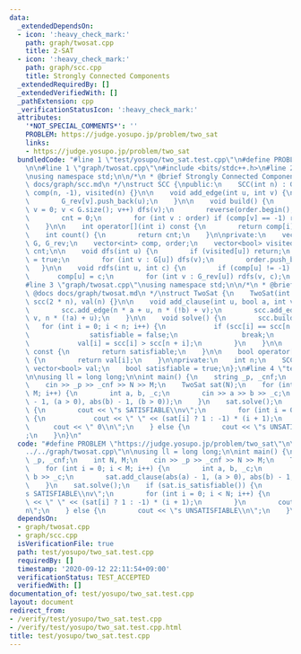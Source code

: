 ```yaml
---
data:
  _extendedDependsOn:
  - icon: ':heavy_check_mark:'
    path: graph/twosat.cpp
    title: 2-SAT
  - icon: ':heavy_check_mark:'
    path: graph/scc.cpp
    title: Strongly Connected Components
  _extendedRequiredBy: []
  _extendedVerifiedWith: []
  _pathExtension: cpp
  _verificationStatusIcon: ':heavy_check_mark:'
  attributes:
    '*NOT_SPECIAL_COMMENTS*': ''
    PROBLEM: https://judge.yosupo.jp/problem/two_sat
    links:
    - https://judge.yosupo.jp/problem/two_sat
  bundledCode: "#line 1 \"test/yosupo/two_sat.test.cpp\"\n#define PROBLEM \"https://judge.yosupo.jp/problem/two_sat\"\
    \n\n#line 1 \"graph/twosat.cpp\"\n#include <bits/stdc++.h>\n#line 2 \"graph/scc.cpp\"\
    \nusing namespace std;\n\n/*\n * @brief Strongly Connected Components\n * @docs\
    \ docs/graph/scc.md\n */\nstruct SCC {\npublic:\n    SCC(int n) : G(n), G_rev(n),\
    \ comp(n, -1), visited(n) {}\n\n    void add_edge(int u, int v) {\n        G[u].push_back(v);\n\
    \        G_rev[v].push_back(u);\n    }\n\n    void build() {\n        for (int\
    \ v = 0; v < G.size(); v++) dfs(v);\n        reverse(order.begin(), order.end());\n\
    \        cnt = 0;\n        for (int v : order) if (comp[v] == -1) rdfs(v, cnt++);\n\
    \    }\n\n    int operator[](int i) const {\n        return comp[i];\n    }\n\n\
    \    int count() {\n        return cnt;\n    }\n\nprivate:\n    vector<vector<int>>\
    \ G, G_rev;\n    vector<int> comp, order;\n    vector<bool> visited;\n    int\
    \ cnt;\n\n    void dfs(int u) {\n        if (visited[u]) return;\n        visited[u]\
    \ = true;\n        for (int v : G[u]) dfs(v);\n        order.push_back(u);\n \
    \   }\n\n    void rdfs(int u, int c) {\n        if (comp[u] != -1) return;\n \
    \       comp[u] = c;\n        for (int v : G_rev[u]) rdfs(v, c);\n    }\n};\n\
    #line 3 \"graph/twosat.cpp\"\nusing namespace std;\n\n/*\n * @brief 2-SAT\n *\
    \ @docs docs/graph/twosat.md\n */\nstruct TwoSat {\n    TwoSat(int n) : n(n),\
    \ scc(2 * n), val(n) {}\n\n    void add_clause(int u, bool a, int v, bool b) {\n\
    \        scc.add_edge(n * a + u, n * (!b) + v);\n        scc.add_edge(n * b +\
    \ v, n * (!a) + u);\n    }\n\n    void solve() {\n        scc.build();\n     \
    \   for (int i = 0; i < n; i++) {\n            if (scc[i] == scc[n + i]) {\n \
    \               satisfiable = false;\n                break;\n            }\n\
    \            val[i] = scc[i] > scc[n + i];\n        }\n    }\n\n    bool is_satisfiable()\
    \ const {\n        return satisfiable;\n    }\n\n    bool operator[](int i) const\
    \ {\n        return val[i];\n    }\n\nprivate:\n    int n;\n    SCC scc;\n   \
    \ vector<bool> val;\n    bool satisfiable = true;\n};\n#line 4 \"test/yosupo/two_sat.test.cpp\"\
    \n\nusing ll = long long;\n\nint main() {\n    string _p, _cnf;\n    int N, M;\n\
    \    cin >> _p >> _cnf >> N >> M;\n    TwoSat sat(N);\n    for (int i = 0; i <\
    \ M; i++) {\n        int a, b, _c;\n        cin >> a >> b >> _c;\n        sat.add_clause(abs(a)\
    \ - 1, (a > 0), abs(b) - 1, (b > 0));\n    }\n    sat.solve();\n    if (sat.is_satisfiable())\
    \ {\n        cout << \"s SATISFIABLE\\nv\";\n        for (int i = 0; i < N; i++)\
    \ {\n            cout << \" \" << (sat[i] ? 1 : -1) * (i + 1);\n        }\n  \
    \      cout << \" 0\\n\";\n    } else {\n        cout << \"s UNSATISFIABLE\\n\"\
    ;\n    }\n}\n"
  code: "#define PROBLEM \"https://judge.yosupo.jp/problem/two_sat\"\n\n#include \"\
    ../../graph/twosat.cpp\"\n\nusing ll = long long;\n\nint main() {\n    string\
    \ _p, _cnf;\n    int N, M;\n    cin >> _p >> _cnf >> N >> M;\n    TwoSat sat(N);\n\
    \    for (int i = 0; i < M; i++) {\n        int a, b, _c;\n        cin >> a >>\
    \ b >> _c;\n        sat.add_clause(abs(a) - 1, (a > 0), abs(b) - 1, (b > 0));\n\
    \    }\n    sat.solve();\n    if (sat.is_satisfiable()) {\n        cout << \"\
    s SATISFIABLE\\nv\";\n        for (int i = 0; i < N; i++) {\n            cout\
    \ << \" \" << (sat[i] ? 1 : -1) * (i + 1);\n        }\n        cout << \" 0\\\
    n\";\n    } else {\n        cout << \"s UNSATISFIABLE\\n\";\n    }\n}\n"
  dependsOn:
  - graph/twosat.cpp
  - graph/scc.cpp
  isVerificationFile: true
  path: test/yosupo/two_sat.test.cpp
  requiredBy: []
  timestamp: '2020-09-12 22:11:54+09:00'
  verificationStatus: TEST_ACCEPTED
  verifiedWith: []
documentation_of: test/yosupo/two_sat.test.cpp
layout: document
redirect_from:
- /verify/test/yosupo/two_sat.test.cpp
- /verify/test/yosupo/two_sat.test.cpp.html
title: test/yosupo/two_sat.test.cpp
---
```

